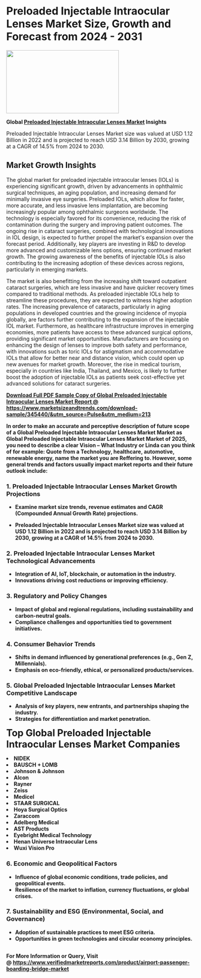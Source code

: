 <H1>Preloaded Injectable Intraocular Lenses Market Size, Growth and Forecast from 2024 - 2031</H1><img class="aligncenter size-medium wp-image-584254" src="https://thirdeyenews.in/wp-content/uploads/2024/09/Global-Market-Research-300x168.jpeg" alt="" width="300" height="168" /><p><strong>Global&nbsp;<a href="https://www.marketsizeandtrends.com/download-sample/345440/&amp;utm_source=Pulse&amp;utm_medium=213">Preloaded Injectable Intraocular Lenses Market</a> Insights</strong></p><p>Preloaded Injectable Intraocular Lenses Market size was valued at USD 1.12 Billion in 2022 and is projected to reach USD 3.14 Billion by 2030, growing at a CAGR of 14.5% from 2024 to 2030.</p><p><h2>Market Growth Insights</h2> <p>The global market for preloaded injectable intraocular lenses (IOLs) is experiencing significant growth, driven by advancements in ophthalmic surgical techniques, an aging population, and increasing demand for minimally invasive eye surgeries. Preloaded IOLs, which allow for faster, more accurate, and less invasive lens implantation, are becoming increasingly popular among ophthalmic surgeons worldwide. The technology is especially favored for its convenience, reducing the risk of contamination during the surgery and improving patient outcomes. The ongoing rise in cataract surgeries, combined with technological innovations in IOL design, is expected to further propel the market's expansion over the forecast period. Additionally, key players are investing in R&D to develop more advanced and customizable lens options, ensuring continued market growth. The growing awareness of the benefits of injectable IOLs is also contributing to the increasing adoption of these devices across regions, particularly in emerging markets.</p> <p><strong><a href="#"></a></strong></p> <p>The market is also benefitting from the increasing shift toward outpatient cataract surgeries, which are less invasive and have quicker recovery times compared to traditional methods. As preloaded injectable IOLs help to streamline these procedures, they are expected to witness higher adoption rates. The increasing prevalence of cataracts, particularly in aging populations in developed countries and the growing incidence of myopia globally, are factors further contributing to the expansion of the injectable IOL market. Furthermore, as healthcare infrastructure improves in emerging economies, more patients have access to these advanced surgical options, providing significant market opportunities. Manufacturers are focusing on enhancing the design of lenses to improve both safety and performance, with innovations such as toric IOLs for astigmatism and accommodative IOLs that allow for better near and distance vision, which could open up new avenues for market growth. Moreover, the rise in medical tourism, especially in countries like India, Thailand, and Mexico, is likely to further boost the adoption of injectable IOLs as patients seek cost-effective yet advanced solutions for cataract surgeries.</p> <p><strong><a href="#"></p><p><span class=""><strong>Download Full PDF Sample Copy of Global Preloaded Injectable Intraocular Lenses Market Report</strong> @ <a href="https://www.marketsizeandtrends.com/download-sample/345440/&amp;utm_source=Pulse&amp;utm_medium=213" target="_blank">https://www.marketsizeandtrends.com/download-sample/345440/&amp;utm_source=Pulse&amp;utm_medium=213</a></span></p><p>In order to make an accurate and perceptive description of future scope of a Global&nbsp;Preloaded Injectable Intraocular Lenses Market Market as Global&nbsp;Preloaded Injectable Intraocular Lenses Market Market of 2025, you need to describe a clear Vision &ndash; What Industry or Linda can you think of for example: Quote from a Technology, healthcare, automotive, renewable energy, name the market you are Reffering to. However, some general trends and factors usually impact market reports and their future outlook include:</p><h3>1.&nbsp;<strong>Preloaded Injectable Intraocular Lenses Market Growth Projections</strong></h3><ul><li>Examine market size trends, revenue estimates and CAGR (Compounded Annual Growth Rate) projections.</li><li><p>Preloaded Injectable Intraocular Lenses Market size was valued at USD 1.12 Billion in 2022 and is projected to reach USD 3.14 Billion by 2030, growing at a CAGR of 14.5% from 2024 to 2030.</p></li></ul><h3>2.&nbsp;<strong>Preloaded Injectable Intraocular Lenses Market Technological Advancements</strong></h3><ul><li>Integration of AI, IoT, blockchain, or automation in the industry.</li><li>Innovations driving cost reductions or improving efficiency.</li></ul><h3>3.&nbsp;<strong>Regulatory and Policy Changes</strong></h3><ul><li>Impact of global and regional regulations, including sustainability and carbon-neutral goals.</li><li>Compliance challenges and opportunities tied to government initiatives.</li></ul><h3>4.&nbsp;<strong>Consumer Behavior Trends</strong></h3><ul><li>Shifts in demand influenced by generational preferences (e.g., Gen Z, Millennials).</li><li>Emphasis on eco-friendly, ethical, or personalized products/services.</li></ul><h3>5.&nbsp;<strong>Global Preloaded Injectable Intraocular Lenses Market Competitive Landscape</strong></h3><ul><li>Analysis of key players, new entrants, and partnerships shaping the industry.</li><li>Strategies for differentiation and market penetration.</li></ul><p data-pm-slice="1 1 []"><span style="color: inherit; font-family: inherit; font-size: 25px;">Top Global Preloaded Injectable Intraocular Lenses Market Companies</span></p><div class="" data-test-id=""><p><li>NIDEK</li><li> BAUSCH + LOMB</li><li> Johnson & Johnson</li><li> Alcon</li><li> Rayner</li><li> Zeiss</li><li> Medicel</li><li> STAAR SURGICAL</li><li> Hoya Surgical Optics</li><li> Zaraccom</li><li> Adelberg Medical</li><li> AST Products</li><li> Eyebright Medical Technology</li><li> Henan Universe Intraocular Lens</li><li> Wuxi Vision Pro</li></p></div><h3>6.&nbsp;<strong>Economic and Geopolitical Factors</strong></h3><ul><li>Influence of global economic conditions, trade policies, and geopolitical events.</li><li>Resilience of the market to inflation, currency fluctuations, or global crises.</li></ul><h3>7.&nbsp;<strong>Sustainability and ESG (Environmental, Social, and Governance)</strong></h3><ul><li>Adoption of sustainable practices to meet ESG criteria.</li><li>Opportunities in green technologies and circular economy principles.</li></ul><h2><strong style="font-size: 14px;">For More Information or Query, Visit @&nbsp;</strong><a style="background-color: #ffffff; font-size: 14px;" href="https://www.marketsizeandtrends.com/report/preloaded-injectable-intraocular-lenses-market/" target="_blank">https://www.verifiedmarketreports.com/product/airport-passenger-boarding-bridge-market</a></h2>
